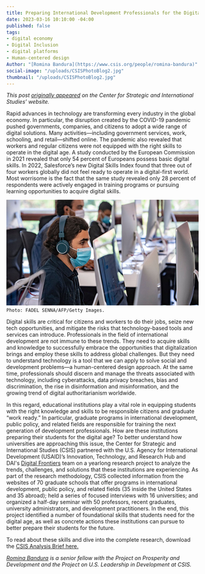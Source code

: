 ```yaml
---
title: Preparing International Development Professionals for the Digital Age
date: 2023-03-16 10:10:00 -04:00
published: false
tags:
- digital economy
- Digital Inclusion
- digital platforms
- Human-centered design
Author: "[Romina Bandura](https://www.csis.org/people/romina-bandura)"
social-image: "/uploads/CSISPhotoBlog2.jpg"
thumbnail: "/uploads/CSISPhotoBlog2.jpg"
---
```


*This post [originally appeared](https://www.csis.org/analysis/preparing-international-development-professionals-digital-age) on the Center for Strategic and International Studies’ website.*

Rapid advances in technology are transforming every industry in the global economy. In particular, the disruption created by the COVID-19 pandemic pushed governments, companies, and citizens to adopt a wide range of digital solutions. Many activities—including government services, work, schooling, and retail—shifted online. The pandemic also revealed that workers and regular citizens were not equipped with the right skills to operate in the digital age. A study conducted by the European Commission in 2021 revealed that only 54 percent of Europeans possess basic digital skills. In 2022, Salesforce’s new Digital Skills Index found that three out of four workers globally did not feel ready to operate in a digital-first world. Most worrisome is the fact that the same study revealed only 28 percent of respondents were actively engaged in training programs or pursuing learning opportunities to acquire digital skills. 

![CSISPhotoBlog2-702fe0.jpg](/uploads/CSISPhotoBlog2-702fe0.jpg)`Photo: FADEL SENNA/AFP/Getty Images.`

<!--more-->

Digital skills are critical for citizens and workers to do their jobs, seize new tech opportunities, and mitigate the risks that technology-based tools and services can introduce. Professionals in the field of international development are not immune to these trends. They need to acquire skills and knowledge to successfully embrace the opportunities that digitalization brings and employ these skills to address global challenges. But they need to understand technology is a tool that we can apply to solve social and development problems—a human-centered design approach. At the same time, professionals should discern and manage the threats associated with technology, including cyberattacks, data privacy breaches, bias and discrimination, the rise in disinformation and misinformation, and the growing trend of digital authoritarianism worldwide. 

In this regard, educational institutions play a vital role in equipping students with the right knowledge and skills to be responsible citizens and graduate “work ready.” In particular, graduate programs in international development, public policy, and related fields are responsible for training the next generation of development professionals. How are these institutions preparing their students for the digital age? To better understand how universities are approaching this issue, the Center for Strategic and International Studies (CSIS) partnered with the U.S. Agency for International Development (USAID)’s Innovation, Technology, and Research Hub and DAI's [Digital Frontiers](https://www.dai.com/our-work/projects/worldwide-digital-frontiers-df) team on a yearlong research project to analyze the trends, challenges, and solutions that these institutions are experiencing. As part of the research methodology, CSIS collected information from the websites of 70 graduate schools that offer programs in international development, public policy, and related fields (35 inside the United States and 35 abroad); held a series of focused interviews with 16 universities; and organized a half-day seminar with 50 professors, recent graduates, university administrators, and development practitioners. In the end, this project identified a number of foundational skills that students need for the digital age, as well as concrete actions these institutions can pursue to better prepare their students for the future.

To read about these skills and dive into the complete research, download the [CSIS Analysis Brief here.](https://csis-website-prod.s3.amazonaws.com/s3fs-public/2023-02/230203_Bandura_Preparing_Digital.pdf?VersionId=mjHz2K2Om03AWfwIPHyz0Lv04Wr0sUif)

*[Romina Bandura](https://www.csis.org/people/romina-bandura) is a senior fellow with the Project on Prosperity and Development and the Project on U.S. Leadership in Development at CSIS.*